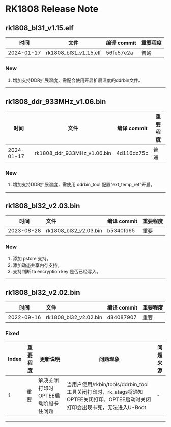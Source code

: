 # RK1808 Release Note

## rk1808_bl31_v1.15.elf

| 时间       | 文件                  | 编译 commit | 重要程度 |
| ---------- | --------------------- | ----------- | -------- |
| 2024-01-17 | rk1808_bl31_v1.15.elf | 56fe57e2a   | 普通     |

### New

1. 增加支持DDR扩展温度，需配合使用开启扩展温度的ddrbin文件。

------

## rk1808_ddr_933MHz_v1.06.bin

| 时间       | 文件                        | 编译 commit | 重要程度 |
| ---------- | --------------------------- | ----------- | -------- |
| 2024-01-17 | rk1808_ddr_933MHz_v1.06.bin | 4d116dc75c  | 普通     |

### New

1. 增加支持DDR扩展温度，需使用 ddrbin_tool 配置“ext_temp_ref”开启。

------

## rk1808_bl32_v2.03.bin

| 时间       | 文件                  | 编译 commit | 重要程度 |
| ---------- | :-------------------- | ----------- | -------- |
| 2023-08-28 | rk1808_bl32_v2.03.bin | b5340fd65   | 重要     |

### New

1. 添加 pstore 支持。
2. 添加动态共享内存支持。
3. 支持判断 ta encryption key 是否已经写入。

------

## rk1808_bl32_v2.02.bin

| 时间       | 文件                  | 编译 commit | 重要程度 |
| ---------- | :-------------------- | ----------- | -------- |
| 2022-09-16 | rk1808_bl32_v2.02.bin | d84087907   | 重要     |

### Fixed

| Index | 重要程度 | 更新说明                            | 问题现象                                                     | 问题来源 |
| ----- | -------- | ----------------------------------- | ------------------------------------------------------------ | -------- |
| 1     | 重要     | 解决关闭打印时OPTEE启动阶段卡住问题 | 当用户使用/rkbin/tools/ddrbin_tool工具关闭打印时，rk_atags将通知OPTEE关闭打印，OPTEE启动时关闭打印会出现卡死，无法进入U-Boot | -        |

------

